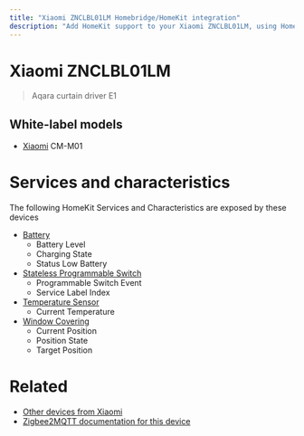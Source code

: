 ```yaml
---
title: "Xiaomi ZNCLBL01LM Homebridge/HomeKit integration"
description: "Add HomeKit support to your Xiaomi ZNCLBL01LM, using Homebridge, Zigbee2MQTT and homebridge-z2m."
---
```

<!---
This file has been GENERATED using src/docgen/docgen.ts
DO NOT EDIT THIS FILE MANUALLY!
-->
# Xiaomi ZNCLBL01LM
> Aqara curtain driver E1


## White-label models
* [Xiaomi](../index.md#xiaomi) CM-M01

# Services and characteristics
The following HomeKit Services and Characteristics are exposed by
these devices

* [Battery](../../battery.md)
  * Battery Level
  * Charging State
  * Status Low Battery
* [Stateless Programmable Switch](../../action.md)
  * Programmable Switch Event
  * Service Label Index
* [Temperature Sensor](../../sensors.md)
  * Current Temperature
* [Window Covering](../../cover.md)
  * Current Position
  * Position State
  * Target Position


# Related
* [Other devices from Xiaomi](../index.md#xiaomi)
* [Zigbee2MQTT documentation for this device](https://www.zigbee2mqtt.io/devices/ZNCLBL01LM.html)